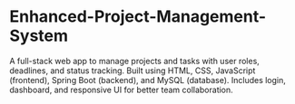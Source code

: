 # Enhanced-Project-Management-System
A full-stack web app to manage projects and tasks with user roles, deadlines, and status tracking. Built using HTML, CSS, JavaScript (frontend), Spring Boot (backend), and MySQL (database). Includes login, dashboard, and responsive UI for better team collaboration.
